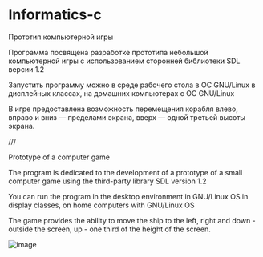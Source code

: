 # Informatics-c

Прототип компьютерной игры

Программа посвящена разработке прототипа небольшой компьютерной игры с использованием сторонней библиотеки SDL версии 1.2 

Запустить программу можно в среде рабочего стола в ОС GNU/Linux в дисплейных классах, на домашних компьютерах с ОС GNU/Linux

В игре предоставлена возможность перемещения корабля влево, вправо и вниз — пределами экрана, вверх — одной третьей высоты экрана.

///

Prototype of a computer game

The program is dedicated to the development of a prototype of a small computer game using the third-party library SDL version 1.2

You can run the program in the desktop environment in GNU/Linux OS in display classes, on home computers with GNU/Linux OS

The game provides the ability to move the ship to the left, right and down - outside the screen, up - one third of the height of the screen.

![image](https://github.com/rybinai/Informatics-c/assets/118622982/ad2a9045-61f7-4c3b-8722-ca63d2eb1ec5)
